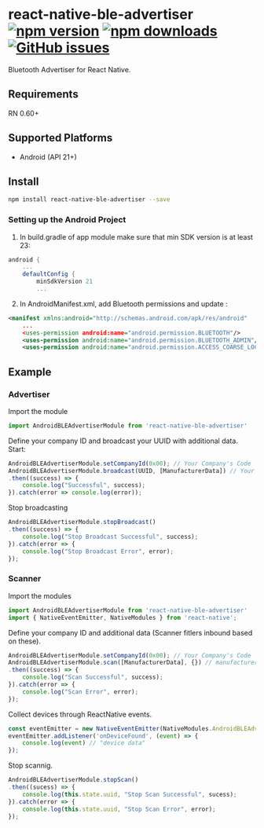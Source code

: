 # react-native-ble-advertiser [![npm version](https://img.shields.io/npm/v/react-native-ble-advertiser.svg?style=flat)](https://www.npmjs.com/package/react-native-ble-advertiser) [![npm downloads](https://img.shields.io/npm/dm/react-native-ble-advertiser.svg?style=flat)](https://www.npmjs.com/package/react-native-ble-advertiser) [![GitHub issues](https://img.shields.io/github/issues/vitorpamplona/react-native-ble-advertiser.svg?style=flat)](https://github.com/vitorpamplona/react-native-ble-advertiser/issues)

Bluetooth Advertiser for React Native. 

## Requirements
RN 0.60+

## Supported Platforms
- Android (API 21+)

## Install

```bash
npm install react-native-ble-advertiser --save
```

### Setting up the Android Project

1. In build.gradle of app module make sure that min SDK version is at least 23:
```groovy
android {
    ...
    defaultConfig {
        minSdkVersion 21
        ...       
```

2. In AndroidManifest.xml, add Bluetooth permissions and update <uses-sdk/>:
```xml
<manifest xmlns:android="http://schemas.android.com/apk/res/android"
    ...
    <uses-permission android:name="android.permission.BLUETOOTH"/>
    <uses-permission android:name="android.permission.BLUETOOTH_ADMIN"/>
    <uses-permission android:name="android.permission.ACCESS_COARSE_LOCATION"/>
````

## Example

### Advertiser

Import the module

```js
import AndroidBLEAdvertiserModule from 'react-native-ble-advertiser'
```

Define your company ID and broadcast your UUID with additional data. Start: 

```js
AndroidBLEAdvertiserModule.setCompanyId(0x00); // Your Company's Code
AndroidBLEAdvertiserModule.broadcast(UUID, [ManufacturerData]) // Your UUID and additional manufacturer data. 
.then((success) => {
    console.log("Successful", success);
}).catch(error => console.log(error));
```

Stop broadcasting

```js
AndroidBLEAdvertiserModule.stopBroadcast()
.then((success) => {
    console.log("Stop Broadcast Successful", success);
}).catch(error => {
    console.log("Stop Broadcast Error", error); 
});
```

### Scanner

Import the modules

```js
import AndroidBLEAdvertiserModule from 'react-native-ble-advertiser'
import { NativeEventEmitter, NativeModules } from 'react-native';
```

Define your company ID and additional data (Scanner fitlers inbound based on these). 

```js
AndroidBLEAdvertiserModule.setCompanyId(0x00); // Your Company's Code
AndroidBLEAdvertiserModule.scan([ManufacturerData], {}) // manufacturer data and options
.then((success) => {
    console.log("Scan Successful", success);
}).catch(error => {
    console.log("Scan Error", error); 
});
```

Collect devices through ReactNative events. 

```js
const eventEmitter = new NativeEventEmitter(NativeModules.AndroidBLEAdvertiserModule);
eventEmitter.addListener('onDeviceFound', (event) => {
    console.log(event) // "device data"
});
```

Stop scannig. 

```js
AndroidBLEAdvertiserModule.stopScan()
.then((sucess) => {
    console.log(this.state.uuid, "Stop Scan Successful", sucess);
}).catch(error => {
    console.log(this.state.uuid, "Stop Scan Error", error); 
});
```